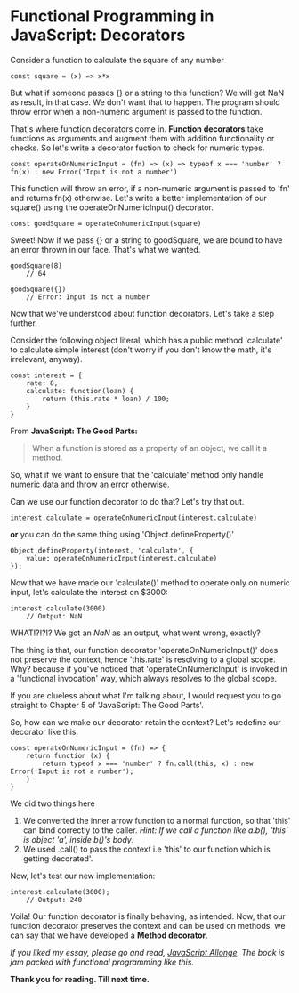 Functional Programming in JavaScript: Decorators
=
Consider a function to calculate the square of any number

    const square = (x) => x*x

But what if someone passes {} or a string to this function? We will get NaN as result, in that case. We don't want that to happen. The program should throw error when a non-numeric argument is passed to the function.

That's where function decorators come in. **Function decorators** take functions as arguments and augment them with addition functionality or checks. So let's write a decorator fuction to check for numeric types.

    const operateOnNumericInput = (fn) => (x) => typeof x === 'number' ? fn(x) : new Error('Input is not a number')

This function will throw an error, if a non-numeric argument is passed to 'fn' and returns fn(x) otherwise. Let's write a better implementation of our square() using the operateOnNumericInput() decorator.

    const goodSquare = operateOnNumericInput(square)

Sweet! Now if we pass {} or a string to goodSquare, we are bound to have an error thrown in our face. That's what we wanted.

    goodSquare(8)
        // 64
        
    goodSquare({})
        // Error: Input is not a number

Now that we've understood about function decorators. Let's take a step further.

Consider the following object literal, which has a public method 'calculate' to calculate simple
interest (don't worry if you don't know the math, it's irrelevant, anyway).

    const interest = {
        rate: 8,
        calculate: function(loan) {
            return (this.rate * loan) / 100;
        }
    }

From __JavaScript: The Good Parts:__
> When a function is stored as a property of an object, we call it a method.

So, what if we want to ensure that the 'calculate' method only handle numeric data and throw an error otherwise. 

Can we use our function decorator to do that? Let's try that out.

    interest.calculate = operateOnNumericInput(interest.calculate)
    
__or__ 
you can do the same thing using 'Object.defineProperty()'

    Object.defineProperty(interest, 'calculate', {
        value: operateOnNumericInput(interest.calculate)
    });
    
Now that we have made our 'calculate()' method to operate only on numeric input, let's calculate the interest on $3000:

    interest.calculate(3000)
        // Output: NaN
        
WHAT!?!?!?
We got an _NaN_ as an output, what went wrong, exactly?

The thing is that, our function decorator 'operateOnNumericInput()' does not preserve the context, hence 'this.rate' is resolving to a global scope. Why? because if you've noticed that 'operateOnNumericInput' is invoked in a 'functional invocation' way, which always resolves to the global scope. 

If you are clueless about what I'm talking about, I would request you to go straight to Chapter 5 of 'JavaScript: The Good Parts'.

So, how can we make our decorator retain the context? Let's redefine our decorator like this:

    const operateOnNumericInput = (fn) => {
    	return function (x) {
    		return typeof x === 'number' ? fn.call(this, x) : new Error('Input is not a number');
    	}
    }
    
We did two things here

1. We converted the inner arrow function to a normal function, so that 'this' can bind correctly to the caller. *Hint: If we call a function like a.b(), 'this' is object 'a', inside b()'s body*.
2. We used .call() to pass the context i.e 'this' to our function which is getting decorated'.

Now, let's test our new implementation:

    interest.calculate(3000);
        // Output: 240

Voila! Our function decorator is finally behaving, as intended. Now, that our function decorator preserves the context and can be used on methods, we can say that we have developed a __Method decorator__.

_If you liked my essay, please go and read, [JavaScript Allonge](1). The book is jam packed with functional programming like this._

**Thank you for reading. Till next time.**

[1]:https://leanpub.com/javascriptallongesix

